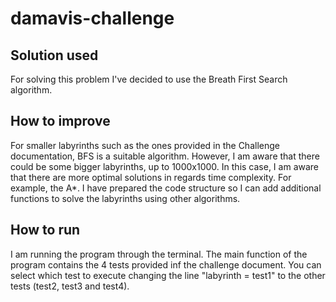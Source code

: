 # damavis-challenge
## Solution used
For solving this problem I've decided to use the Breath First Search algorithm.

## How to improve
For smaller labyrinths such as the ones provided in the Challenge documentation, BFS is a suitable algorithm. However, I am aware that there could be some bigger labyrinths, up to 1000x1000. In this case, I am aware that there are more optimal solutions in regards time complexity. For example, the A*. 
I have prepared the code structure so I can add additional functions to solve the labyrinths using other algorithms.

## How to run
I am running the program through the terminal. 
The main function of the program contains the 4 tests provided inf the challenge document. You can select which test to execute changing the line "labyrinth = test1" to the other tests (test2, test3 and test4).
